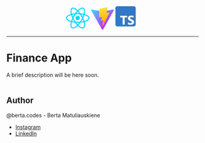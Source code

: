 <div style="text-align: center;">
    <img src="./src/assets/react.svg" alt="React" height="62"> 
    <img src="./src/assets/vite.svg" alt="Vite" height="60"> 
    <img src="./src/assets/typescript.svg" alt="TypeScript" height="62"> 
</div>
<hr/>

# Finance App

A brief description will be here soon.
<br/><br/>

## Author

@berta.codes - Berta Matuliauskiene

- [Instagram](https://instagram.com/berta.codes)
- [LinkedIn](https://www.linkedin.com/in/bertam/)
